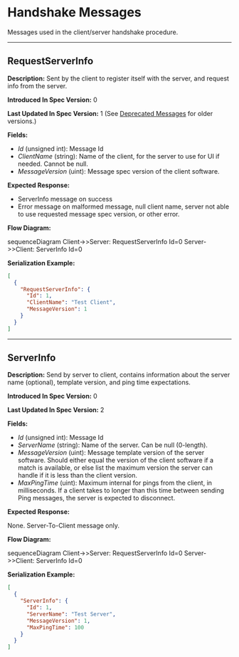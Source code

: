 # Handshake Messages

Messages used in the client/server handshake procedure.

---
## RequestServerInfo

**Description:** Sent by the client to register itself with the server, and request info from the
server.

**Introduced In Spec Version:** 0

**Last Updated In Spec Version:** 1 (See [Deprecated
Messages](deprecated.md#requestserverinfo-version-0) for older versions.)

**Fields:**

* _Id_ \(unsigned int\): Message Id
* _ClientName_ \(string\): Name of the client, for the server to use for UI if needed. Cannot be
  null.
* _MessageVersion_ \(uint\): Message spec version of the client software.

**Expected Response:**

* ServerInfo message on success
* Error message on malformed message, null client name, server not able to use requested message
  spec version, or other error.

**Flow Diagram:**

<mermaid>
sequenceDiagram
    Client->>Server: RequestServerInfo Id=0
    Server->>Client: ServerInfo Id=0
</mermaid>

**Serialization Example:**

```json
[
  {
    "RequestServerInfo": {
      "Id": 1,
      "ClientName": "Test Client",
      "MessageVersion": 1
    }
  }
]
```
---
## ServerInfo

**Description:** Send by server to client, contains information about the server name \(optional\),
template version, and ping time expectations.

**Introduced In Spec Version:** 0

**Last Updated In Spec Version:** 2

**Fields:**

* _Id_ \(unsigned int\): Message Id
* _ServerName_ \(string\): Name of the server. Can be null \(0-length\).
* _MessageVersion_ \(uint\): Message template version of the server software. Should either equal
  the version of the client software if a match is available, or else list the maximum version the server can handle if it is less than the client version.
* _MaxPingTime_ \(uint\): Maximum internal for pings from the client, in milliseconds. If a client
  takes to longer than this time between sending Ping messages, the server is expected to
  disconnect.

**Expected Response:**

None. Server-To-Client message only.

**Flow Diagram:**

<mermaid>
sequenceDiagram
    Client->>Server: RequestServerInfo Id=0
    Server->>Client: ServerInfo Id=0
</mermaid>

**Serialization Example:**

```json
[
  {
    "ServerInfo": {
      "Id": 1,
      "ServerName": "Test Server",
      "MessageVersion": 1,
      "MaxPingTime": 100
    }
  }
]
```

